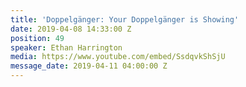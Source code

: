 ```yaml
---
title: 'Doppelgänger: Your Doppelgänger is Showing'
date: 2019-04-08 14:33:00 Z
position: 49
speaker: Ethan Harrington
media: https://www.youtube.com/embed/SsdqvkShSjU
message_date: 2019-04-11 04:00:00 Z
---
```


